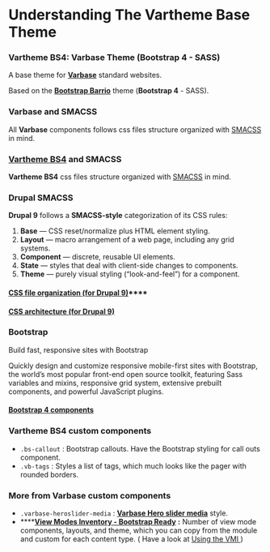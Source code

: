 # Understanding The Vartheme Base Theme

### Vartheme BS4: Varbase Theme \(Bootstrap 4 - SASS\)

A base theme for [**Varbase**](https://www.drupal.org/project/varbase) standard websites.

Based on the [**Bootstrap Barrio**](https://www.drupal.org/project/bootstrap_barrio) theme \(**Bootstrap 4** - SASS\).

### 

### Varbase and SMACSS

All **Varbase** components follows css files structure organized with [SMACSS](http://smacss.com/book/) in mind.

### 

### [Vartheme BS4](https://www.drupal.org/project/vartheme_bs4) and SMACSS

**Vartheme BS4** css files structure organized with [SMACSS](http://smacss.com/book/) in mind.

### 

### Drupal SMACSS

**Drupal 9** follows a **SMACSS-style** categorization of its CSS rules:

1. **Base** — CSS reset/normalize plus HTML element styling.
2. **Layout** — macro arrangement of a web page, including any grid systems.
3. **Component** — discrete, reusable UI elements.
4. **State** — styles that deal with client-side changes to components.
5. **Theme** — purely visual styling \(“look-and-feel”\) for a component.

#### [**CSS file organization \(for Drupal 9\)**](https://www.drupal.org/docs/develop/standards/css/css-file-organization-for-drupal-9)\*\*\*\*

#### [CSS architecture \(for Drupal 9\)](https://www.drupal.org/docs/develop/standards/css/css-architecture-for-drupal-9)

#### 

### Bootstrap

Build fast, responsive sites with Bootstrap

Quickly design and customize responsive mobile-first sites with Bootstrap, the world’s most popular front-end open source toolkit, featuring Sass variables and mixins, responsive grid system, extensive prebuilt components, and powerful JavaScript plugins.

#### [Bootstrap 4 components](https://getbootstrap.com/docs/4.6/components/alerts/)

### Vartheme BS4 custom components

* `.bs-callout` : Bootstrap callouts. Have the Bootstrap styling for call outs component.
* `.vb-tags` : Styles a list of tags, which much looks like the pager with rounded borders.

### More from Varbase custom components

* `.varbase-heroslider-media` : [**Varbase Hero slider media**](https://www.drupal.org/project/varbase_heroslider_media) style.
* \*\*\*\*[**View Modes Inventory - Bootstrap Ready**](https://www.drupal.org/project/vmi) **:** Number of view mode components, layouts, and theme, which you can copy from the module and custom for each content type. \( Have a look at [Using the VMI ](../configuring-a-varbase-site/using-view-modes-inventory.md)\)

